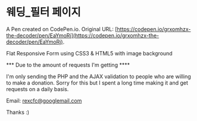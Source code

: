 # 웨딩_필터 페이지

A Pen created on CodePen.io. Original URL: [https://codepen.io/grxomhzx-the-decoder/pen/EaYmoRj](https://codepen.io/grxomhzx-the-decoder/pen/EaYmoRj).

Flat Responsive Form using CSS3 & HTML5 with image background 

*** Due to the amount of requests I'm getting ****

I'm only sending the PHP and the AJAX validation to people who are willing to make a donation. Sorry for this but I spent a long time making it and get requests on a daily basis. 

Email: rexcfc@googlemail.com 

Thanks :)

